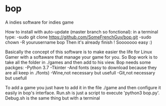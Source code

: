 # bop
A indies software for indies game

How to install with auto-update (master branch so fonctional):
  in a terminal type:
    -sudo git clone https://github.com/SomeFrenchGuy/bop.git
    -sudo chown -R yourusername bop
    Then it's already finish !
    Sooooooo easy :)

Basically the concept of this software is to make easier the life for Linux Gamer with a softaware that manage your game for you.
So Bop work is to take all the folder in ./games and then add to his view.
Bop needs some packges:
  -Python 3.7
  -Tkinter
  -And fonts (easy to download because they are all keep in ./fonts)
  -Wine,not necessary but usefull
  -Git,not necessary but usefull
  
 To add a game you just have to add it in the file ./game and then configure it easily in bop's interface.
 Run.sh is just a script to execute 'python3 bop.py'.
 Debug.sh is the same thing but with a terminal

